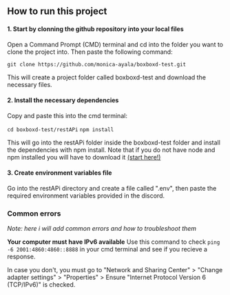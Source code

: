 ## How to run this project

#### 1. Start by clonning the github repository into your local files

Open a Command Prompt (CMD) terminal and cd into the folder you want to clone the project into. Then paste the following command:

```git clone https://github.com/monica-ayala/boxboxd-test.git```

This will create a project folder called boxboxd-test and download the necessary files.

#### 2. Install the necessary dependencies

Copy and paste this into the cmd terminal:

```cd boxboxd-test/restAPi```
```npm install```

This will go into the restAPi folder inside the boxboxd-test folder and install the dependencies with npm install. Note that if you do not have node and npm installed you will have to download it [(start here!)](https://docs.npmjs.com/cli/v9/configuring-npm/install?v=true)

#### 3. Create environment variables file

Go into the restAPi directory and create a file called ".env", then paste the required environment variables provided in the discord.


### Common errors
*Note: here i will add common errors and how to troubleshoot them*

**Your computer must have IPv6 available**
Use this command to check ```ping -6 2001:4860:4860::8888``` in your cmd terminal and see if you recieve a response. 

In case you don't, you must go to "Network and Sharing Center" > "Change adapter settings" > "Properties" > Ensure "Internet Protocol Version 6 (TCP/IPv6)" is checked.